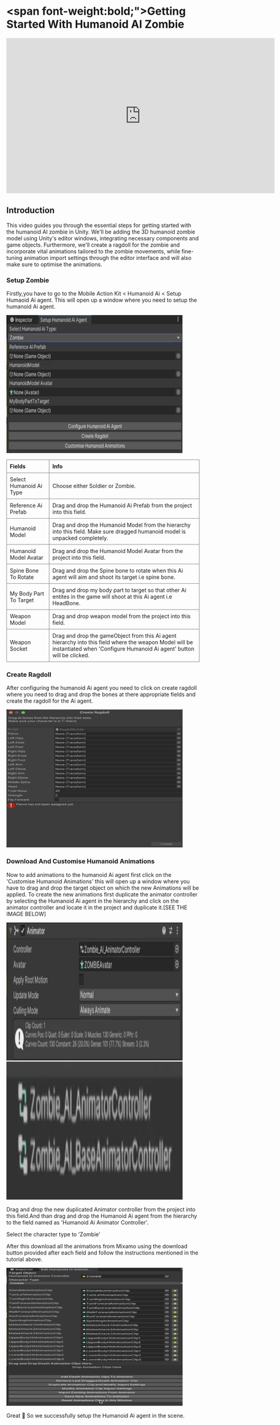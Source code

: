 <!-- ---
hide:
  - toc
--- -->
# <span font-weight:bold;">Getting Started With Humanoid AI Zombie</span>

<div class="video-container">
    <iframe width="700" height="405" src="https://www.youtube.com/embed/hVD0wtHb4UM?si=PUNwfF04UUhETk_2" title="YouTube video player" frameborder="0" allow="accelerometer; autoplay; clipboard-write; encrypted-media; gyroscope; picture-in-picture; web-share" referrerpolicy="strict-origin-when-cross-origin" allowfullscreen></iframe>
</div>

## Introduction
This video guides you through the essential steps for getting started with the humanoid AI zombie in Unity. We'll be adding the 3D humanoid zombie model using Unity's editor windows, integrating necessary components and game objects. Furthermore, we'll create a ragdoll for the zombie and incorporate vital animations tailored to the zombie movements, while fine-tuning animation import settings through the editor interface and will also make sure to optimise the animations.

### Setup Zombie
Firstly,you have to go to the Mobile Action Kit < Humanoid Ai < Setup Humaoid Ai agent. This will open up a window where you need to setup the humanoid Ai agent.

<img src="Images/ZombieSetup.png" alt="alt text" width="460" height="360">

<style>
    .custom-table {
        border-collapse: collapse;
        width: 100%;
    }
    .custom-table th, .custom-table td {
        border: 1px solid grey;
        padding: 8px;
        text-align: left;
    }
</style>

<table class="custom-table">
    <tr>
        <th>Fields</th>
        <th>Info</th>
    </tr>
    <tr>
        <td>Select Humanoid Ai Type </td>
        <td>Choose either Soldier or Zombie.</td>
    </tr>
    <tr>
        <td>Reference Ai Prefab</td>
        <td>Drag and drop the Humanoid Ai Prefab from the project into this field.</td>
    </tr>
     <tr>
        <td>Humanoid Model</td>
        <td>Drag and drop the Humanoid Model from the hierarchy into this field. Make sure dragged humanoid model
         is unpacked completely.</td>
    </tr>
     <tr>
        <td>Humanoid Model Avatar</td>
        <td>Drag and drop the Humanoid Model Avatar from the project into this field.</td>
    </tr>
      <tr>
        <td>Spine Bone To Rotate</td>
        <td>Drag and drop the Spine bone to rotate when this Ai agent will aim and shoot its target i.e spine bone.</td>
      </tr>
      <tr>
        <td>My Body Part To Target</td>
        <td>Drag and drop my body part to target so that other Ai entites in the game will shoot at this Ai agent i.e
         HeadBone.</td>
      </tr>
       <tr>
        <td>Weapon Model</td>
        <td>Drag and drop weapon model from the project into this field.</td>
      </tr>
     <tr>
        <td>Weapon Socket</td>
        <td>Drag and drop the gameObject from this Ai agent hierarchy into this field where the weapon Model will be
         instantiated when 'Configure Humanoid Ai agent' button will be clicked.</td>
      </tr>
    
</table>

### Create Ragdoll
After configuring the humanoid Ai agent you need to click on create ragdoll where you need to drag and drop the bones at there 
appropriate fields and create the ragdoll for the Ai agent.

<img src="Images/CreateRagdoll.png" alt="alt text" width="460" height="360">

### Download And Customise Humanoid Animations
Now to add animations to the humanoid Ai agent first click on the 'Customise Humanoid Animations' this will open up a window where you have to drag and drop the target object on which the new Animations will be applied. To create the new animations first duplicate the animator controller by selecting the Humanoid Ai agent in the hierarchy and click on the animator controller and locate it in the project and duplicate it.[SEE THE IMAGE BELOW]

<img src="Images/ZombieAI_AnimatorComponent.png" alt="alt text" width="460" height="360"> <img src="Images/ZombieAI_AnimatorController.png" alt="alt text" width="460" height="360">

Drag and drop the new duplicated Animator controller from the project into this field.And than drag and drop the Humanoid Ai agent from the hierarchy to the field named as 'Humanoid Ai Animator Controller'.

Select the character type to 'Zombie'

After this download all the animations from Mixamo using the download button provided after each field and follow the instructions mentioned in the tutorial above.

<img src="Images/Editor_HumanoidAIAnimations.png" alt="alt text" width="460" height="360"> 

Great 🎉
So we successfully setup the Humanoid Ai agent in the scene.


